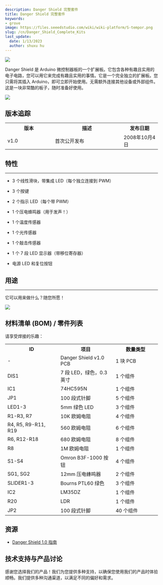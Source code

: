 ```yaml
---
description: Danger Shield 完整套件
title: Danger Shield 完整套件
keywords:
- grove
image: https://files.seeedstudio.com/wiki/wiki-platform/S-tempor.png
slug: /cn/Danger_Shield_Complete_Kits
last_update:
  date: 1/13/2023
  author: shuxu hu
---
```

![](http://bz.seeedstudio.com/depot/images/product/DgrSld_13.jpg)

Danger Shield 是 Arduino 微控制器板的一个扩展板。它包含各种有趣且实用的电子电路，您可以用它来完成有趣且实用的事情。它是一个完全独立的扩展板。您只需将其插入 Arduino，即可立即开始使用。无需额外连接其他设备或外部组件。这是一块非常酷的板子，随时准备好使用。

[![](https://files.seeedstudio.com/wiki/Seeed-WiKi/docs/images/300px-Get_One_Now_Banner-ragular.png)](https://www.seeedstudio.com/Danger-Shield-Complete-kits-p-141.html)

##   版本追踪

<table>
<tr>
<th>版本</th>
<th>描述</th>
<th>发布日期</th>
</tr>
<tr>
<td width="300px">v1.0</td>
<td width="500px">首次公开发布</td>
<td width="200px">2008年10月4日</td>
</tr>
</table>

##   特性
---
*   3 个线性滑块，带集成 LED（每个独立连接到 PWM）

*   3 个按键

*   2 个指示 LED（每个带 PWM）

*   1 个压电蜂鸣器（用于发声！）

*   1 个温度传感器

*   1 个光传感器

*   1 个敲击传感器

*   1 个 7 段 LED 显示器（带移位寄存器）

*   电源 LED 和复位按钮


##   用途
---
它可以用来做什么？随您所愿！

![](http://bz.seeedstudio.com/depot/images/product/danger2.jpg)


##   材料清单 (BOM) / 零件列表

请享受焊接的乐趣：

<table>
<tr>
<th>ID</th>
<th>项目</th>
<th>数量类型</th>
</tr>
<tr>
<td width="300">-</td>
<td width="300">Danger Shield v1.0 PCB</td>
<td width="300">1 块 PCB</td>
</tr>
<tr>
<td>DIS1</td>
<td>7 段 LED，绿色，0.3 英寸</td>
<td>1 个组件</td>
</tr>
<tr>
<td>IC1</td>
<td>74HC595N</td>
<td>1 个组件</td>
</tr>
<tr>
<td>JP1</td>
<td>100 段式针脚</td>
<td>5 个组件</td>
</tr>
<tr>
<td>LED1-3</td>
<td>5mm 绿色 LED</td>
<td>3 个组件</td>
</tr>
<tr>
<td>R1-R3, R7</td>
<td>10K 欧姆电阻</td>
<td>4 个组件</td>
</tr>
<tr>
<td>R4, R5, R9-R11, R19</td>
<td>560 欧姆电阻</td>
<td>6 个组件</td>
</tr>
<tr>
<td>R6, R12-R18</td>
<td>680 欧姆电阻</td>
<td>8 个组件</td>
</tr>
<tr>
<td>R8</td>
<td>1M 欧姆电阻</td>
<td>1 个组件</td>
</tr>
<tr>
<td>S1-S4</td>
<td>Omron B3F-1000 按钮</td>
<td>4 个组件</td>
</tr>
<tr>
<td>SG1, SG2</td>
<td>12mm 压电蜂鸣器</td>
<td>2 个组件</td>
</tr>
<tr>
<td>SLIDER1-3</td>
<td>Bourns PTL60 绿色</td>
<td>3 个组件</td>
</tr>
<tr>
<td>IC2</td>
<td>LM35DZ</td>
<td>1 个组件</td>
</tr>
<tr>
<td>R20</td>
<td>LDR</td>
<td>1 个组件</td>
</tr>
<tr>
<td>JP2</td>
<td>100 段式针脚</td>
<td>40 个组件</td>
</tr>
</table>



##   资源

*   [Danger Shield 1.0 指南](http://wiki.nycresistor.com/wiki/Danger_Shield_1.0)

## 技术支持与产品讨论

感谢您选择我们的产品！我们为您提供多种支持，以确保您使用我们的产品时体验顺畅。我们提供多种沟通渠道，以满足不同的偏好和需求。

<div class="button_tech_support_container">
<a href="https://forum.seeedstudio.com/" class="button_forum"></a> 
<a href="https://www.seeedstudio.com/contacts" class="button_email"></a>
</div>

<div class="button_tech_support_container">
<a href="https://discord.gg/eWkprNDMU7" class="button_discord"></a> 
<a href="https://github.com/Seeed-Studio/wiki-documents/discussions/69" class="button_discussion"></a>
</div>
